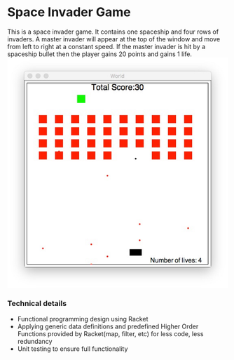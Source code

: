 # Space Invader Game

This is a space invader game. It contains one spaceship and four rows of invaders. A master invader will appear at the top of the window and move from left to right at a constant speed. If the master invader is hit by a spaceship bullet then the player gains 20 points and gains 1 life.
![Image](/spaceinvader.jpg "space")

### Technical details
- Functional programming design using Racket
- Applying generic data definitions and predefined Higher Order Functions provided by Racket(map, filter, etc) for less code, less redundancy
- Unit testing to ensure full functionality